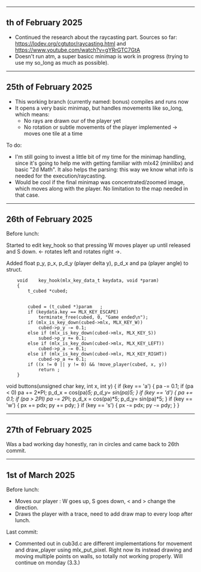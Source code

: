 ----------------
th of February 2025
----------------
- Continued the research about the raycasting part. Sources so far: https://lodev.org/cgtutor/raycasting.html and https://www.youtube.com/watch?v=gYRrGTC7GtA
- Doesn't run atm, a super basicc minimap is work in progress (trying to use my so_long as much as possible).

----------------
25th of February 2025
----------------
- This working branch (currently named: bonus) compiles and runs now
- It opens a very basic minimap, but handles movements like so_long, which means:
    - No rays are drawn our of the player yet
    - No rotation or subtle movements of the player implemented -> moves one tile at a time

To do:
- I'm still going to invest a little bit of my time for the minimap handling, since it's going to help me with getting familiar with mlx42 (minilibx) and
basic "2d Math". It also helps the parsing: this way we know what info is needed for the execution/raycasting.
- Would be cool if the final minimap was concentrated/zoomed image, which moves along with the player. No limitation to the map needed in that case.


----------------
26th of February 2025
----------------
Before lunch:


Started to edit key_hook so that pressing W moves player up until released and S down.
<- rotates left and rotates right ->.

Added float p_y, p_x, p_d_y (player delta y), p_d_x and pa (player angle) to struct.


```
    void	key_hook(mlx_key_data_t keydata, void *param)
    {
    	t_cubed	*cubed;     


	    cubed = (t_cubed *)param   ;
    	if (keydata.key == MLX_KEY_ESCAPE)
		    terminate_free(cubed, 0, "Game ended\n");
    	if (mlx_is_key_down(cubed->mlx, MLX_KEY_W))
	    	cubed->p_y -= 0.1;
    	else if (mlx_is_key_down(cubed->mlx, MLX_KEY_S))
    		subed->p_y += 0.1;
    	else if (mlx_is_key_down(cubed->mlx, MLX_KEY_LEFT))
    		cubed->p_a -= 0.1;
    	else if (mlx_is_key_down(cubed->mlx, MLX_KEY_RIGHT))
    		cubed->p_a += 0.1;
    	if ((x != 0 || y != 0) && !move_player(cubed, x, y))
			return ;
    }
```

void buttons(unsigned char key, int x, int y)
{
	if (key == 'a')
	{
		pa -= 0.1; 
		if (pa < 0)
			pa += 2*PI;
		p_d_x = cos(pa)*5;
		p_d_y= sin(pa)*5;
	}
	if (key == 'd')
	{
		pa += 0.1; 
		if (pa > 2*PI)
			pa -= 2*PI;
		p_d_x = cos(pa)*5;
		p_d_y= sin(pa)*5;
	}
	if (key == 'w')
	{
		px += pdx;
		py += pdy;
	}
	if (key == 's')
	{
		px -= pdx;
		py -= pdy;
	}
}

----------------
27th of February 2025
----------------

Was a bad working day honestly, ran in circles and came back to 26th commit.

----------------
1st of March 2025
----------------

Before lunch:
- Moves our player : W goes up, S goes down, < and > change the direction.
- Draws the player with a trace, need to add draw map to every loop after lunch.

Last commit:
- Commented out in cub3d.c are different implementations for movement and draw_player using mlx_put_pixel. Right now its instead drawing and moving multiple points on walls, so totally not working properly. Will continue on monday (3.3.)